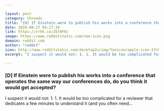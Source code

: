 ```yaml
---

layout: post
category: threads
title: "[D] If Einstein were to publish his works into a conference that operates the same way our conferences do, do you think it would get accepted?"
date: 2020-08-27 04:17:34
link: https://vrhk.co/2Et9F0c
image: https://www.redditstatic.com/new-icon.png
domain: reddit.com
author: "reddit"
icon: http://www.redditstatic.com/desktop2x/img/favicon/apple-icon-57x57.png
excerpt: "I suspect it would not: 1. 1. It would be too complicated for a reviewer that dedicates a few minutes to understand it (and you often need..."

---
```


### [D] If Einstein were to publish his works into a conference that operates the same way our conferences do, do you think it would get accepted?

I suspect it would not: 1. 1. It would be too complicated for a reviewer that dedicates a few minutes to understand it (and you often need...